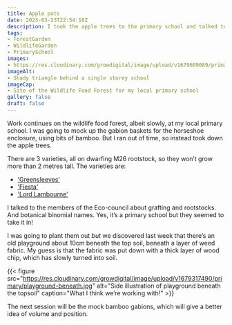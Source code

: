 ```yaml
---
title: Apple pots
date: 2023-03-23T22:54:18Z
description: I took the apple trees to the primary school and talked to the pupils about grafting, clones and propagation
tags: 
- ForestGarden
- WildlifeGarden
- PrimarySchool
images: 
- https://res.cloudinary.com/growdigital/image/upload/v1679609089/primary/apple-trees-pots-230322.jpg
imageAlt:
- Shady triangle behind a single storey school
imageCap:
- Site of the Wildlife Food Forest for my local primary school
gallery: false
draft: false
---
```


Work continues on the wildlife food forest, albeit slowly, at my local primary school. I was going to mock up the gabion baskets for the horseshoe enclosure, using bits of bamboo. But I ran out of time, so instead took down the apple trees.

There are 3 varieties, all on dwarfing M26 rootstock, so they won’t grow more than 2 metres tall. The varieties are:

* ['Greensleeves'](https://www.orangepippin.com/varieties/apples/greensleeves)
* ['Fiesta'](https://www.orangepippin.com/varieties/apples/fiesta)
* ['Lord Lambourne'](https://www.orangepippin.com/varieties/apples/lord-lambourne)

I talked to the members of the Eco-council about grafting and rootstocks. And botanical binomial names. Yes, it’s a primary school but they seemed to take it in!

I was going to plant them out _but_ we discovered last week that there’s an old playground about 10cm beneath the top soil, beneath a layer of weed fabric. My guess is that the fabric was put down with a thick layer of wood chip, which has slowly turned into soil.

{{< figure src="https://res.cloudinary.com/growdigital/image/upload/v1679317490/primary/playground-beneath.jpg" alt="Side illustration of playground beneath the topsoil" caption="What I think we’re working with!" >}}

The next session will be the mock bamboo gabions, which will give a better idea of volume and position.
